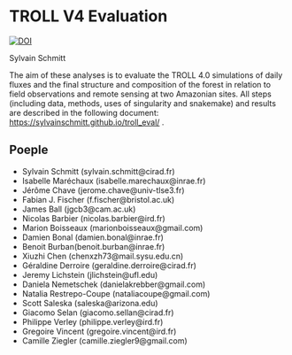# TROLL V4 Evaluation

[![DOI](https://zenodo.org/badge/761786703.svg)](https://doi.org/10.5281/zenodo.14012084)

Sylvain Schmitt

The aim of these analyses is to evaluate the TROLL 4.0 simulations of daily fluxes and the final structure and composition of the forest in relation to field observations and remote sensing at two Amazonian sites. All steps (including data, methods, uses of singularity and snakemake) and results are described in the following document: <https://sylvainschmitt.github.io/troll_eval/> .

## Poeple

-   Sylvain Schmitt (sylvain.schmitt\@cirad.fr)
-   Isabelle Maréchaux (isabelle.marechaux\@inrae.fr)
-   Jérôme Chave (jerome.chave\@univ-tlse3.fr)
-   Fabian J. Fischer (f.fischer\@bristol.ac.uk)
-   James Ball (jgcb3\@cam.ac.uk)
-   Nicolas Barbier (nicolas.barbier\@ird.fr)
-   Marion Boisseaux (marionboisseaux\@gmail.com)
-   Damien Bonal (damien.bonal\@inrae.fr)
-   Benoit Burban(benoit.burban\@inrae.fr)
-   Xiuzhi Chen (chenxzh73\@mail.sysu.edu.cn)
-   Géraldine Derroire (geraldine.derroire\@cirad.fr)
-   Jeremy Lichstein (jlichstein\@ufl.edu)
-   Daniela Nemetschek (danielakrebber\@gmail.com)
-   Natalia Restrepo-Coupe (nataliacoupe\@gmail.com)
-   Scott Saleska (saleska\@arizona.edu)
-   Giacomo Selan (giacomo.sellan\@cirad.fr)
-   Philippe Verley (philippe.verley\@ird.fr)
-   Gregoire Vincent (gregoire.vincent\@ird.fr)
-   Camille Ziegler (camille.ziegler9\@gmail.com)
